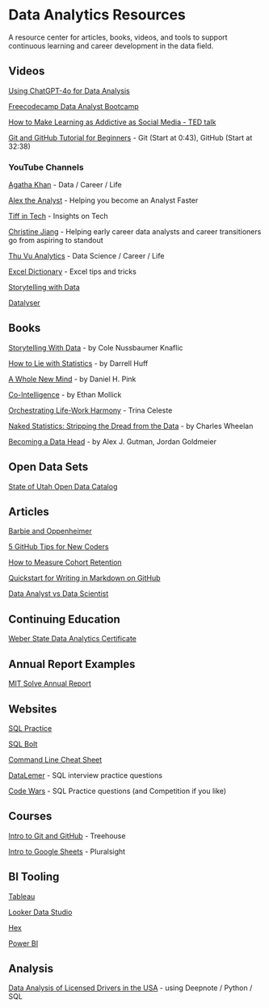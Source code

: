 # Data Analytics Resources
A resource center for articles, books, videos, and tools to support continuous learning and career development in the data field.

## Videos

[Using ChatGPT-4o for Data Analysis](https://youtu.be/U3UhtGYmfBw?si=9mQ4JAqYcEknrwuj)

[Freecodecamp Data Analyst Bootcamp](https://www.youtube.com/watch?v=PSNXoAs2FtQ)

[How to Make Learning as Addictive as Social Media - TED talk](https://www.youtube.com/watch?v=P6FORpg0KVo&t=2s)

[Git and GitHub Tutorial for Beginners](https://www.youtube.com/watch?v=tRZGeaHPoaw&t=634s) - Git (Start at 0:43), GitHub (Start at 32:38)

### YouTube Channels

[Agatha Khan](https://www.youtube.com/@agathakang) - Data / Career / Life 

[Alex the Analyst](https://www.youtube.com/@AlexTheAnalyst) - Helping you become an Analyst Faster 

[Tiff in Tech](https://www.youtube.com/@TiffInTech) - Insights on Tech 

[Christine Jiang](https://www.youtube.com/@christinejiangdata) - Helping early career data analysts and career transitioners go from aspiring to standout 

[Thu Vu Analytics](https://www.youtube.com/@Thuvu5) - Data Science / Career / Life 

[Excel Dictionary](https://www.youtube.com/@ExcelDictionary) - Excel tips and tricks

[Storytelling with Data](https://www.youtube.com/@storytellingwithdata) 

[Datalyser](https://www.youtube.com/@danalyser)

## Books 

[Storytelling With Data](https://www.amazon.com/Storytelling-Data-Visualization-Business-Professionals/dp/1119002257) - by Cole Nussbaumer Knaflic

[How to Lie with Statistics](https://www.amazon.com/How-to-Lie-with-Statistics-audiobook/dp/B01C4RPH8Q/ref=sr_1_1?crid=20RVWU1OFEZNA&dib=eyJ2IjoiMSJ9.JD2gNSEx1mW4l2jem030bSEuWCeXDBs1kNxGY9o-QA7aiC7JKD5qznN0D-YQOfcezb0hoEq2zQG-zMg8wYIrp3KmG8dY9wQRhh_-Y0kc8-wz6cseALirgVK_uMpC_Aqvb8Q2ejC3p0TZTmpqJg1N1d474CWqo5ATHOQbmshP3DY8K9mjglrC_EDW4cyS1bdg92pAzWrilXzLNmZPVQg7lDdzSdoxzYL71IvwzFEbaTZOk9dFuYVNZR2RAtr44ZdR8YTyLwspDR7YqNEzJqT6Fi7m4ZePBicKKvFSKF8GZ-s._4dPSENCu78a5hKYOGBZ1_eY_Z04ap78kiA8R83nnJc&dib_tag=se&keywords=how+to+lie+with+data&qid=1720931128&s=books&sprefix=how+to+lie+with+data%2Cstripbooks%2C138&sr=1-1) - by Darrell Huff

[A Whole New Mind](https://www.amazon.com/Whole-New-Mind-Right-Brainers-Future/dp/1594481717) - by Daniel H. Pink

[Co-Intelligence](https://www.amazon.ca/Co-Intelligence-Living-Working-Ethan-Mollick/dp/059371671X) - by Ethan Mollick

[Orchestrating Life-Work Harmony](https://www.amazon.com/Orchestrating-Life-Work-Harmony-Life-First-Courageous-ebook/dp/B0CB9LYYYQ) - Trina Celeste

[Naked Statistics: Stripping the Dread from the Data](https://www.amazon.com/Naked-Statistics-Stripping-Dread-Data/dp/039334777X/) - by Charles Wheelan

[Becoming a Data Head](https://www.amazon.com/Becoming-Data-Head-Understand-Statistics/dp/1119741742) - by Alex J. Gutman, Jordan Goldmeier

## Open Data Sets

[State of Utah Open Data Catalog](https://opendata.utah.gov)

## Articles

[Barbie and Oppenheimer](https://celestemdavis.substack.com/p/barbie-and-oppenheimer-which-is-the?utm_source=substack&publication_id=860502&post_id=146797540&utm_medium=email&utm_content=share&utm_campaign=email-share&triggerShare=true&isFreemail=false&r=720ty&triedRedirect=true) 

[5 GitHub Tips for New Coders](https://medium.com/free-code-camp/5-github-tips-for-new-coders-2f312689ffd5)

[How to Measure Cohort Retention](https://open.substack.com/pub/lenny/p/measuring-cohort-retention?r=720ty&utm_campaign=post&utm_medium=email)

[Quickstart for Writing in Markdown on GitHub](https://docs.github.com/en/get-started/writing-on-github/getting-started-with-writing-and-formatting-on-github/quickstart-for-writing-on-github)

[Data Analyst vs Data Scientist](https://www.freecodecamp.org/news/data-analyst-vs-data-scientist-whats-the-difference/)

## Continuing Education

[Weber State Data Analytics Certificate](https://www.weber.edu/goddard/DataAnalyticsCertificate.html) 

## Annual Report Examples 

[MIT Solve Annual Report](https://info.solve.mit.edu/hubfs/MIT%20Solve%20-%20Annual%20Report%202024.pdf?utm_campaign=Annual%20Fund%20Appeal&utm_medium=email&_hsenc=p2ANqtz-8tQgWqIsmwpsXAHAXLkUeRRXmhIHfp3aSF9DY37QgWtC_r_v5oQiLphpuQtH3dvjHi5l8FBvc1cXDf8QxwYQt2jWHYAg&_hsmi=317147358&utm_content=317147356&utm_source=hs_email)

## Websites

[SQL Practice](https://www.sql-practice.com/) 

[SQL Bolt](https://sqlbolt.com/)

[Command Line Cheat Sheet](https://www.git-tower.com/blog/command-line-cheat-sheet/)

[DataLemer](https://datalemur.com/) - SQL interview practice questions 

[Code Wars](https://www.codewars.com/kata/search/my-languages?q=&tags=SQL&beta=false&order_by=sort_date%20desc) - SQL Practice questions (and Competition if you like)

## Courses 

[Intro to Git and GitHub](https://teamtreehouse.com/library/github-basics) - Treehouse 

[Intro to Google Sheets](https://app.pluralsight.com/library/courses/google-sheets-2/table-of-contents) - Pluralsight

## BI Tooling

[Tableau](https://www.tableau.com/learn)

[Looker Data Studio](https://lookerstudio.google.com/)

[Hex](https://hex.tech/) 

[Power BI](https://learn.microsoft.com/en-us/training/powerplatform/power-bi)

## Analysis 

[Data Analysis of Licensed Drivers in the USA](https://deepnote.com/app/data-analytics-playroom-daj/Analysis-3354e600-3cd3-4c06-866f-97f3eb21a5df?utm_source=substack&utm_medium=email) - using Deepnote / Python / SQL 


     
